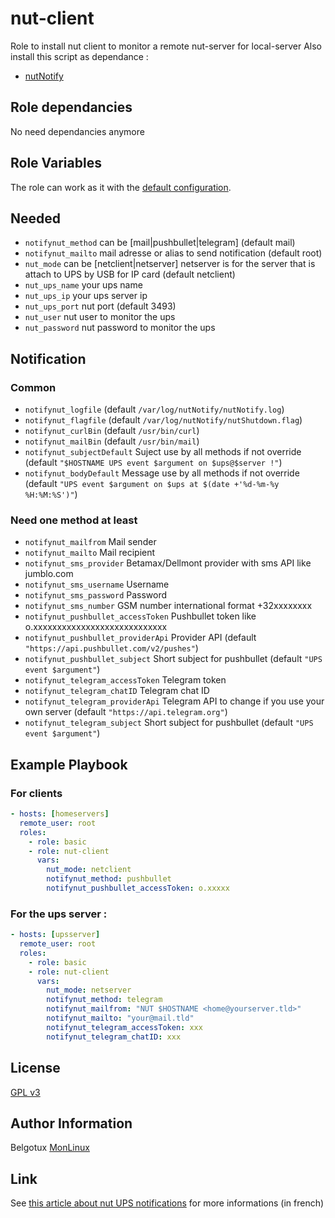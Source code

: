 nut-client
==========

Role to install nut client to monitor a remote nut-server for local-server
Also install this script as dependance : 
- [nutNotify](https://github.com/belgotux/nutNotify)


Role dependancies
-----------------
No need dependancies anymore 

Role Variables
--------------
The role can work as it with the [default configuration](defaults/main.yml).

## Needed
- `notifynut_method` can be [mail|pushbullet|telegram] (default mail)
- `notifynut_mailto` mail adresse or alias to send notification (default root)
- `nut_mode` can be [netclient|netserver] netserver is for the server that is attach to UPS by USB for IP card (default netclient)
- `nut_ups_name` your ups name
- `nut_ups_ip` your ups server ip
- `nut_ups_port` nut port  (default 3493)
- `nut_user` nut user to monitor the ups
- `nut_password` nut password to monitor the ups

## Notification
### Common
- `notifynut_logfile` (default `/var/log/nutNotify/nutNotify.log`)
- `notifynut_flagfile` (default `/var/log/nutNotify/nutShutdown.flag`)
- `notifynut_curlBin` (default `/usr/bin/curl`)
- `notifynut_mailBin` (default `/usr/bin/mail`)
- `notifynut_subjectDefault` Suject use by all methods if not override (default `"$HOSTNAME UPS event $argument on $ups@$server !"`)
- `notifynut_bodyDefault` Message use by all methods if not override (default `"UPS event $argument on $ups at $(date +'%d-%m-%y %H:%M:%S')"`)
### Need one method at least
- `notifynut_mailfrom` Mail sender
- `notifynut_mailto` Mail recipient
- `notifynut_sms_provider` Betamax/Dellmont provider with sms API like jumblo.com
- `notifynut_sms_username` Username
- `notifynut_sms_password` Password
- `notifynut_sms_number` GSM number international format +32xxxxxxxx
- `notifynut_pushbullet_accessToken` Pushbullet token like o.xxxxxxxxxxxxxxxxxxxxxxxxxxxx
- `notifynut_pushbullet_providerApi` Provider API (default `"https://api.pushbullet.com/v2/pushes"`)
- `notifynut_pushbullet_subject` Short subject for pushbullet (default `"UPS event $argument"`)
- `notifynut_telegram_accessToken` Telegram token
- `notifynut_telegram_chatID` Telegram chat ID
- `notifynut_telegram_providerApi` Telegram API to change if you use your own server (default `"https://api.telegram.org"`)
- `notifynut_telegram_subject` Short subject for pushbullet (default `"UPS event $argument"`)


Example Playbook
----------------
### For clients

```yml
- hosts: [homeservers]
  remote_user: root
  roles:
    - role: basic
    - role: nut-client
      vars:
        nut_mode: netclient
        notifynut_method: pushbullet
        notifynut_pushbullet_accessToken: o.xxxxx
```

### For the ups server :
```yml
- hosts: [upsserver]
  remote_user: root
  roles:
    - role: basic
    - role: nut-client
      vars:
        nut_mode: netserver
        notifynut_method: telegram
        notifynut_mailfrom: "NUT $HOSTNAME <home@yourserver.tld>"
        notifynut_mailto: "your@mail.tld"
        notifynut_telegram_accessToken: xxx
        notifynut_telegram_chatID: xxx
```


License
-------

[GPL v3](https://www.gnu.org/licenses/gpl-3.0.en.html)

Author Information
------------------

Belgotux
[MonLinux](https://www.monlinux.net)

## Link
See [this article about nut UPS notifications](https://www.monlinux.net/2018/03/nut-ups-notifications-mails-et-arret/) for more informations (in french)